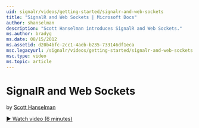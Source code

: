 ```yaml
---
uid: signalr/videos/getting-started/signalr-and-web-sockets
title: "SignalR and Web Sockets | Microsoft Docs"
author: shanselman
description: "Scott Hanselman introduces SignalR and Web Sockets."
ms.author: bradyg
ms.date: 08/15/2012
ms.assetid: d20b4bfc-2cc1-4aeb-b235-733146df1eca
msc.legacyurl: /signalr/videos/getting-started/signalr-and-web-sockets
msc.type: video
ms.topic: article
---
```

# SignalR and Web Sockets

by [Scott Hanselman](https://github.com/shanselman)

[&#9654; Watch video (6 minutes)](https://channel9.msdn.com/Blogs/ASP-NET-Site-Videos/signalr-and-web-sockets)
